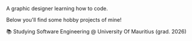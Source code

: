  A graphic designer learning how to code. 

Below you'll find some hobby projects of mine!

📚 Studying Software Engineering @ University Of Mauritius (grad. 2026)


